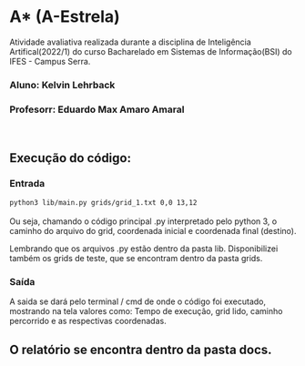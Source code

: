 # A* (A-Estrela)

Atividade avaliativa realizada durante a disciplina de Inteligência Artifical(2022/1) do curso Bacharelado em Sistemas de Informação(BSI) do IFES - Campus Serra.

### Aluno: Kelvin Lehrback

### Profesorr: Eduardo Max Amaro Amaral

<br>

## Execução do código:

### Entrada
```python3 lib/main.py grids/grid_1.txt 0,0 13,12``` 
<br><br>
Ou seja, chamando o código principal .py interpretado pelo python 3, o caminho do arquivo do grid, coordenada inicial e coordenada final (destino). 

Lembrando que os arquivos .py estão dentro da pasta lib. Disponibilizei também os grids de teste, que se encontram dentro da pasta grids.

### Saída
A saida se dará pelo terminal / cmd de onde o código foi executado, mostrando na tela valores como: Tempo de execução, grid lido, caminho percorrido e as respectivas coordenadas.

## O relatório se encontra dentro da pasta docs.
